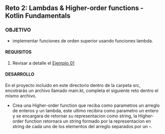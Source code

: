 ## Reto 2: Lambdas & Higher-order functions - Kotlin Fundamentals 

### OBJETIVO 

- implementar funciones de orden superior usando funciones lambda. 

#### REQUISITOS 

1. Revisar a detalle el  [Ejemplo 01](/../../tree/master/Sesion-05/Ejemplo-01)

#### DESARROLLO

En el proyecto incluido en este directorio dentro de la carpeta src, encotrarás un archivo llamado main.kt, completa el siguiente reto dentro el mismo archivo.

- Crea una Higher-order function que reciba como parametros un arreglo de enteros y un lambda, este ultimo recibira como parametro un entero y se encargara de retornar su representacion como string, la Higher-order function retornara un string formado por la representacion en string de cada uno de los elementos del arreglo separados por un **-**.